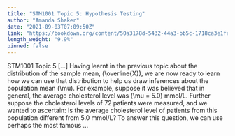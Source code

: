 ```yaml
---
title: "STM1001 Topic 5: Hypothesis Testing"
author: "Amanda Shaker"
date: "2021-09-03T07:09:50Z"
link: "https://bookdown.org/content/50a3178d-5432-44a3-bb5c-1718ca3e1fe2/"
length_weight: "9.9%"
pinned: false
---
```


STM1001 Topic 5 [...] Having learnt in the previous topic about the distribution of the sample mean, \(\overline{X}\), we are now ready to learn how we can use that distribution to help us draw inferences about the population mean \(\mu\). For example, suppose it was believed that in general, the average cholesterol level was \(\mu = 5.0\) mmol/L. Further suppose the cholesterol levels of 72 patients were measured, and we wanted to ascertain: Is the average cholesterol level of patients from this population different from 5.0 mmol/L? To answer this question, we can use perhaps the most famous  ...
